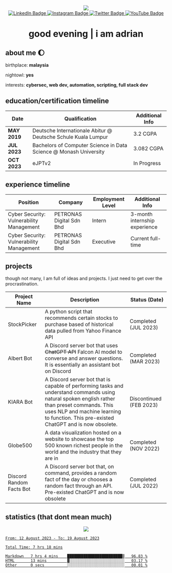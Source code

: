 <div id="header" align="center">
    <img src="https://i.pinimg.com/originals/13/57/06/1357063e3274ba53992ebfabd810288d.gif">
</div>

<div id="badges" align="center">
    <a href="https://www.linkedin.com/in/amiradrian">
        <img src="https://img.shields.io/badge/LinkedIn-blue?style=for-the-badge&logo=linkedin&logoColor=white" alt="LinkedIn Badge"/>
    </a>
    <a href="https://www.instagram.com/adrian.xhtml">
        <img src="https://img.shields.io/badge/instagram-red?style=for-the-badge&logo=instagram&logoColor=white" alt="Instagram Badge"/>
    </a>
    <a href="https://www.twitter.com/adrian.xhtml">
        <img src="https://img.shields.io/badge/twitter-blue?style=for-the-badge&logo=twitter&logoColor=white" alt="Twitter Badge"/>
    </a>
    <a href="https://www.youtube.com/@adrian-mq5fx">
        <img src="https://img.shields.io/badge/youtube-red?style=for-the-badge&logo=youtube&logoColor=white" alt="YouTube Badge"/>
    </a>
</div>

<div id="title" align="center">
    <h1>good evening | i am adrian</h1>
</div>

## about me 🌔

birthplace: **malaysia**

nightowl: **yes**

interests: **cybersec, web dev, automation, scripting, full stack dev**

## education/certification timeline
|Date|Qualification|Additional Info|
|-------------|---------------------------------------------------------------|----|
|**MAY 2019** | Deutsche Internationale Abitur @ Deutsche Schule Kuala Lumpur|3.2 CGPA|
|**JUL 2023** | Bachelors of Computer Science in Data Science @ Monash University|3.082 CGPA|
|**OCT 2023**| eJPTv2 | In Progress|

## experience timeline

|Position|Company|Employment Level|Additional Info|
|-------------|---------------------------------------------------------------|----|-----|
|Cyber Security: Vulnerability Management | PETRONAS Digital Sdn Bhd |Intern| 3-month internship experience |
|Cyber Security: Vulnerability Management | PETRONAS Digital Sdn Bhd |Executive|Current full-time|

## projects

though not many, I am full of ideas and projects. I just need to get over the procrastination.

| Project Name | Description | Status (Date) |
|--------------|-------------|---------------|
|StockPicker| A python script that recommends certain stocks to purchase based of historical data pulled from Yahoo Finance API| Completed (JUL 2023)|
|Albert Bot| A Discord server bot that uses ~~ChatGPT API~~ Falcon AI model to converse and answer questions. It is essentially an assistant bot on Discord| Completed (MAR 2023)|
|KIARA Bot| A Discord server bot that is capable of performing tasks and understand commands using natural spoken english rather than preset commands. This uses NLP and machine learning to function. This pre-existed ChatGPT and is now obsolete. | Discontinued (FEB 2023)|
|Globe500|A data visualization hosted on a website to showcase the top 500 known richest people in the world and the industry that they are in| Completed (NOV 2022)
|Discord Random Facts Bot| A Discord server bot that, on command, provides a random fact of the day or chooses a random fact through an API. Pre-existed ChatGPT and is now obsolete| Completed (JUL 2022)|

## statistics (that dont mean much)

<div id='stats' align='center'>
    <a href = 'https://git.io/streak-stats'><img src = 'https://streak-stats.demolab.com?user=edenfrey&theme=dark&hide_border=true&mode=weekly&card_width=600'>
</div>

<!--START_SECTION:waka-->

```all_time
From: 12 August 2023 - To: 19 August 2023

Total Time: 7 hrs 18 mins

Markdown   7 hrs 4 mins    ████████████████████████▒   96.83 %
HTML       13 mins         ▓░░░░░░░░░░░░░░░░░░░░░░░░   03.17 %
Other      0 secs          ░░░░░░░░░░░░░░░░░░░░░░░░░   00.01 %
```

<!--END_SECTION:waka-->
